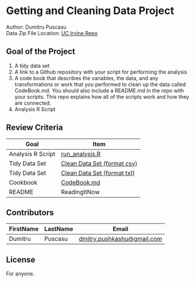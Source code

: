 # Getting and Cleaning Data Project
Author: Dumitru Puscasu <br />
Data Zip File Location: [UC Irvine Repo](https://d396qusza40orc.cloudfront.net/getdata%2Fprojectfiles%2FUCI%20HAR%20Dataset.zip "Clicking will download the data")

## Goal of the Project
1. A tidy data set 
2. A link to a Github repository with your script for performing the analysis 
3. A code book that describes the variables, the data, and any transformations or work that you performed to clean up the data called CodeBook.md. You should also include a README.md in the repo with your scripts. This repo explains how all of the scripts work and how they are connected.
4. Analysis R Script

## Review Criteria

Goal | Item 
--- | --- 
Analysis R Script |  [run_analysis.R](https://github.com/dpushkashu/datasciencecoursera/blob/master/run_analysis.R)
Tidy Data Set |  [Clean Data Set (format csv)](https://github.com/dpushkashu/datasciencecoursera/blob/master/tidyData.csv)
Tidy Data Set |  [Clean Data Set (format txt)](https://github.com/dpushkashu/datasciencecoursera/blob/master/tidyData.txt)
Cookbook | [CodeBook.md](https://github.com/dpushkashu/datasciencecoursera/blob/master/CodeBook.md) 
README | ReadingItNow 

## Contributors

FirstName | LastName | Email
--- | --- | ---
Dumitru |  Puscasu |  <dmitry.pushkashu@gmail.com>

## License

For anyone.
